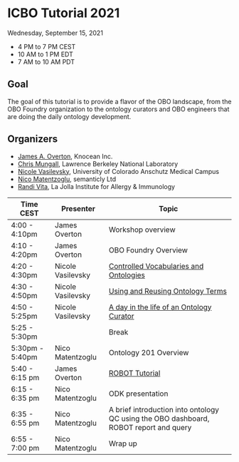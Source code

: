 # ICBO Tutorial 2021

Wednesday, September 15, 2021

- 4 PM to 7 PM CEST
- 10 AM to 1 PM EDT
- 7 AM to 10 AM PDT

## Goal
The goal of this tutorial is to provide a flavor of the OBO landscape, from the OBO Foundry organization to the ontology curators and OBO engineers that are doing the daily ontology development.

## Organizers

- [James A. Overton](http://james.overton.ca/), Knocean Inc.
- [Chris Mungall](https://orcid.org/0000-0002-6601-2165), Lawrence Berkeley National Laboratory
- [Nicole Vasilevsky](https://orcid.org/0000-0001-5208-3432), University of Colorado Anschutz Medical Campus
- [Nico Matentzoglu](https://orcid.org/0000-0002-7356-1779), semanticly Ltd
- [Randi Vita](https://orcid.org/0000-0001-8957-7612), La Jolla Institute for Allergy & Immunology

| Time CEST           | Presenter | Topic                                                                                                                                                                       |
|-----------------|-----------|-----------------------------------------------------------------------------------------------------------------------------------------------------------------------------|
| 4:00 - 4:10pm   | James Overton    | Workshop overview                                                                                                                                                           |
| 4:10 - 4:20pm   | James Overton   | OBO Foundry Overview                                                                                                                                                        |
| 4:20 - 4:30pm   | Nicole Vasilevsky   | [Controlled Vocabularies and Ontologies](https://docs.google.com/presentation/d/1kW56zIaQztow0FXocxnPn0he4be-5Nk6/edit)                                                                                                                                      |
| 4:30 - 4:50pm   | Nicole Vasilevsky    | [Using and Reusing Ontology Terms](https://github.com/jamesaoverton/obook/blob/master/docs/lesson/ontology_term_use.md) |
| 4:50 - 5:25pm   | Nicole Vasilevsky    | [A day in the life of an Ontology Curator](https://github.com/jamesaoverton/obook/blob/master/docs/tutorial/ontology-curator.md) |
| 5:25 - 5:30pm   |     |    Break                                                                                                                                                                          |
| 5:30pm - 5:40pm | Nico Matentzoglu      | Ontology 201 Overview                                                                                         |
| 5:40 - 6:15 pm  | James Overton    | [ROBOT Tutorial](https://ontodev.github.io/robot-tutorial/#/title-slide)                       |
| 6:15 - 6:35 pm  | Nico Matentzoglu       | ODK presentation                                                                                                                                                            |
| 6:35 - 6:55 pm  | Nico Matentzoglu       | A brief introduction into ontology QC using the OBO dashboard, ROBOT report and query                                                                                       |
| 6:55 - 7:00 pm  | Nico Matentzoglu       | Wrap up                                                                                                                                                                     |

